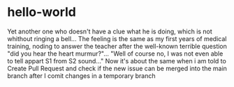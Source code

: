 # hello-world
Yet another one who doesn't have a clue what he is doing, which is not whithout ringing a bell...
The feeling is the same as my first years of medical training, noding to answer the teacher after the well-known terrible question "did you hear the heart murmur?"... "Well of course no, I was not even able to tell appart S1 from S2 sound..."
Now it's about the same when i am told to Create Pull Request and check if the new issue can be merged into the main branch after I comit changes in a temporary branch 
